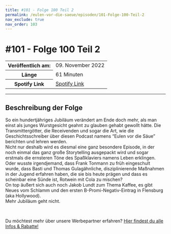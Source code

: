 ```yaml
---
title: #101 - Folge 100 Teil 2
permalink: /eulen-vor-die-saeue/episoden/101-Folge-100-Teil-2
nav_exclude: true
nav_order: 103
---
```


# #101 - Folge 100 Teil 2
<table class="resp-table dcf-table dcf-table-responsive dcf-table-bordered dcf-table-striped dcf-w-100%">
                    <tbody>
                        <tr>
                            <th scope="row">Veröffentlich am:</th>
                            <td data-label="Veröffentlich am:">09. November 2022</td>
                        </tr>
                        <tr>
                            <th scope="row">Länge </th>
                            <td data-label="Länge ">61 Minuten</td>
                        </tr><tr>
                                <th scope="row">Spotify Link</th>
                                <td data-label="Spotify Link"><a href="https://open.spotify.com/episode/4IDoXXdFRKrFvErIgSvode">Spotify Link</a></td>
                            </tr></tbody>
                </table>

***

## Beschreibung der Folge

<div>
<p>So ein hundertjähriges Jubiläum verändert am Ende doch mehr, als man einst als junges Wurstgesicht geahnt zu glauben gehabt gewollt hätte. Die Transmittergötter, die Receivenden und sogar die Art, wie die Geschichtsschreiber über diesen Podcast namens “Eulen vor die Säue” berichten und lehren werden. <br/>Nicht nur deshalb wird es diesmal eine ganz besondere Episode, in der noch einmal das ganz große Storytelling ausgepackt wird und sogar erstmals die ernsteren Töne des Spaßklaviers namens Leben erklingen. <br/>Oder wusste irgendjemand, dass Frank Tonmann zu früh eingeschult wurde, dass Basti und Thomas Gulagähnliche, disziplinierende Maßnahmen in der Jugend erfahren haben, die sie bis heute prägen und dass es scheinbar eine Sünde ist, Rotwein mit Cola zu mischen?<br/>On top äußert sich auch noch Jakob Lundt zum Thema Kaffee, es gibt Neues vom Schlamm und den ersten B-Promi-Negativ-Eintrag in Flensburg (aka Hollywood). <br/>Mehr Jubiläum geht nicht.</p><br/><p>Du möchtest mehr über unsere Werbepartner erfahren? <a href="https://linktr.ee/EulenvordieSaeue" rel="nofollow">Hier findest du alle Infos &amp; Rabatte!</a></p>  
</div>

